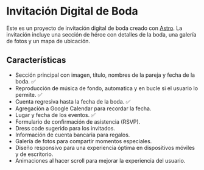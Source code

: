# Invitación Digital de Boda

Este es un proyecto de invitación digital de boda creado con [Astro](https://astro.build/). La invitación incluye una sección de héroe con detalles de la boda, una galería de fotos y un mapa de ubicación.

## Características

- Sección principal con imagen, título, nombres de la pareja y fecha de la boda. ✅
- Reproducción de música de fondo, automatica y en bucle si el usuario lo permite. ✅
- Cuenta regresiva hasta la fecha de la boda. ✅
- Agregación a Google Calendar para recordar la fecha.
- Lugar y fecha de los eventos. ✅
- Formulario de confirmación de asistencia (RSVP).
- Dress code sugerido para los invitados.
- Información de cuenta bancaria para regalos.
- Galería de fotos para compartir momentos especiales.
- Diseño responsivo para una experiencia óptima en dispositivos móviles y de escritorio.
- Animaciones al hacer scroll para mejorar la experiencia del usuario.

